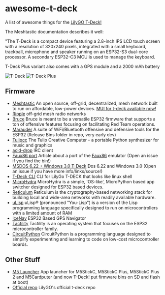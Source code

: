 # awesome-t-deck
A list of awesome things for the [LilyGO T-Deck!](https://lilygo.cc/products/t-deck)

The Meshtastic documentation describes it well:

"The T-Deck is a compact device featuring a 2.8-inch IPS LCD touch screen with a resolution of 320x240 pixels, integrated with a small keyboard, trackball, microphone and speaker running on an ESP32-S3 dual-core processor. A secondary ESP32-C3 MCU is used to manage the keyboard.

T-Deck Plus variant also comes with a GPS module and a 2000 mAh battery

![T-Deck](https://lilygo.cc/cdn/shop/files/LILYGO-T-DECK_11.jpg?width=300)
![T-Deck Plus](https://lilygo.cc/cdn/shop/files/T-Deck-Plus-lilygo_7.jpg?width=300)

## Firmware
- [Meshtastic](https://meshtastic.org/docs/hardware/devices/lilygo/tdeck/) An open source, off-grid, decentralized, mesh network built to run on affordable, low-power devices. [MUI for t-deck available now!](https://meshtastic.org/blog/meshtastic-2-6-preview/)
- [Ripple](https://buymeacoffee.com/ripplebiz) off-grid mesh radio networks
- [Bruce](https://github.com/pr3y/Bruce) Bruce is meant to be a versatile ESP32 firmware that supports a ton of offensive features focusing on facilitating Red Team operations.
- [Marauder](https://github.com/jstockdale/ESP32Marauder-T-Deck/tree/t-deck) A suite of WiFi/Bluetooth offensive and defensive tools for the ESP32 (Release Bins folder in repo, very early dev)
- [Tulipcc](https://github.com/shorepine/tulipcc/tree/main/tulip/tdeck) The Tulip Creative Computer - a portable Python synthesizer for music and graphics
- [acid-drop](https://github.com/acidvegas/acid-drop) IRC client
- [Faux86 port](https://www.hackster.io/news/chen-liang-is-turning-a-lilygo-t-deck-into-the-world-s-cutest-ibm-compatible-complete-with-windows-dd937d6da5cc) Article about a port of the [Faux86](https://github.com/jhhoward/Faux86) emulator (Open an issue if you find the bin!)
- [MSDOS 6.22 + Windows 3.0 T-Deck](https://flasher.joyel.fr/win/) Dos 6.22 and Windows 3.0 (Open an issue if you have more info/links/source!)
- [T-Deck CLI](https://github.com/abdallahnatsheh/T-DECK-CLI) CLI for LilyGo T-DECK that looks like linux shell
- [MicroHydra](https://github.com/echo-lalia/MicroHydra) MicroHydra is a simple, 'OS-like', MicroPython based app switcher designed for ESP32 based devices.
- [Reticulum](https://reticulum.network/manual/hardware.html#lilygo-t-deck) Reticulum is the cryptography-based networking stack for building local and wide-area networks with readily available hardware.
- [uLisp](http://www.ulisp.com/show?4JAO) uLisp® (pronounced "You-Lisp") is a version of the Lisp programming language specifically designed to run on microcontrollers with a limited amount of RAM
- [IceNav](https://github.com/jgauchia/IceNav-v3) ESP32 Based GPS Navigator
- [Tactility](https://tactility.one/) Tactility is an operating system that focuses on the ESP32 microcontroller family.
- [CircuitPython](https://circuitpython.org/board/lilygo_tdeck/) CircuitPython is a programming language designed to simplify experimenting and learning to code on low-cost microcontroller boards.
  
## Other Stuff
- [M5 Launcher](https://github.com/bmorcelli/M5Stick-Launcher) App launcher for M5StickC, M5StickC Plus, M5StickC Plus 2 and M5Cardputer (and now T-Deck! put firmware bins on SD and flash at boot)
- [Official repo](https://github.com/Xinyuan-LilyGO/T-Deck) LilyGO's official t-deck repo
